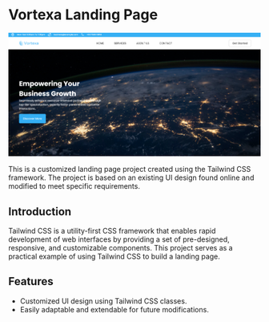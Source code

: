 # Vortexa Landing Page

![Vortexa Landing Page Screenshot](https://github.com/Kaif-Shariff/Vortexa_Landing_Page/blob/main/Screenshot%20(15).png?raw=true)

This is a customized landing page project created using the Tailwind CSS framework. The project is based on an existing UI design found online and modified to meet specific requirements.

## Introduction

Tailwind CSS is a utility-first CSS framework that enables rapid development of web interfaces by providing a set of pre-designed, responsive, and customizable components. This project serves as a practical example of using Tailwind CSS to build a landing page.

## Features

- Customized UI design using Tailwind CSS classes.
- Easily adaptable and extendable for future modifications.

